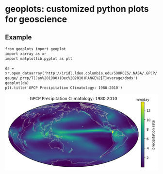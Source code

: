 # geoplots: customized python plots for geoscience

## Example

    from geoplots import geoplot
    import xarray as xr
    import matplotlib.pyplot as plt
  
    da = xr.open_dataarray('http://iridl.ldeo.columbia.edu/SOURCES/.NASA/.GPCP/.V2p2/.satellite-gauge/.prcp/T(Jan%201980)(Dec%202010)RANGE%2[T]average/dods')
    geoplot(da)
    plt.title('GPCP Precipitation Climatology: 1980-2010')

![GPCP Precipitation Climatology: 1980-2010](examples/gpcp_climatology.png)
